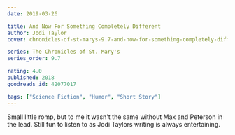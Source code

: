 ```yaml
---
date: 2019-03-26

title: And Now For Something Completely Different 
author: Jodi Taylor
cover: chronicles-of-st-marys-9.7-and-now-for-something-completely-different.jpg

series: The Chronicles of St. Mary's
series_order: 9.7

rating: 4.0
published: 2018
goodreads_id: 42077017

tags: ["Science Fiction", "Humor", "Short Story"]
---
```


Small little romp, but to me it wasn't the same without Max and Peterson in the lead. Still fun to listen to as Jodi Taylors writing is always entertaining.
